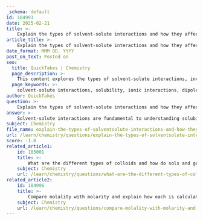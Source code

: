 ```yaml
---
_schema: default
id: 184993
date: 2025-02-21
title: >-
    Explain the types of solvent-solute interactions and how they affect solubility.
article_title: >-
    Explain the types of solvent-solute interactions and how they affect solubility.
date_format: MMM DD, YYYY
post_on_text: Posted on
seo:
  title: QuickTakes | Chemistry
  page_description: >-
    This content explores the types of solvent-solute interactions, including ionic interactions, dipole-dipole interactions, hydrogen bonding, London dispersion forces, and the hydrophobic effect, and explains how these interactions affect the solubility of substances.
  page_keywords: >-
    solvent-solute interactions, solubility, ionic interactions, dipole-dipole interactions, hydrogen bonding, London dispersion forces, hydrophobic effect, like dissolves like, polar solvents, non-polar solvents
author: QuickTakes
question: >-
    Explain the types of solvent-solute interactions and how they affect solubility.
answer: >-
    Solvent-solute interactions are fundamental to understanding solubility, as they dictate how well a solute can dissolve in a solvent. These interactions can be categorized into several types, each influencing solubility in distinct ways:\n\n1. **Ionic Interactions**: These occur between charged solute ions and polar solvent molecules. For instance, when table salt (NaCl) dissolves in water, the polar water molecules interact with the Na+ and Cl- ions, effectively separating them and allowing them to disperse throughout the solution. The strength of these ionic interactions is significant; strong ionic interactions typically lead to high solubility in polar solvents.\n\n2. **Dipole-Dipole Interactions**: These interactions occur between polar molecules, where the positive end of one molecule is attracted to the negative end of another. Polar solutes tend to dissolve well in polar solvents due to these interactions, enhancing solubility. For example, sugar (a polar molecule) dissolves readily in water because of dipole-dipole interactions.\n\n3. **Hydrogen Bonding**: A specific type of dipole-dipole interaction, hydrogen bonding occurs when hydrogen is bonded to highly electronegative atoms like oxygen, nitrogen, or fluorine. This interaction is particularly strong and plays a crucial role in the solubility of substances like alcohols in water.\n\n4. **London Dispersion Forces (Van der Waals Forces)**: These are weak intermolecular forces that arise from temporary dipoles in molecules. While they are generally weaker than ionic and dipole-dipole interactions, they can still contribute to the solubility of non-polar substances in non-polar solvents.\n\n5. **Hydrophobic Effect**: This phenomenon describes the tendency of non-polar substances to aggregate in aqueous solutions to minimize their exposure to water. Non-polar solutes do not mix well with polar solvents like water due to the disruption of the hydrogen bonding network among water molecules, leading to low solubility. For example, oil does not dissolve in water because of this effect.\n\nThe overall solubility of a solute in a solvent is determined by the balance of these interactions. For a solute to dissolve, the solute-solvent interactions must be comparable to or stronger than the solute-solute and solvent-solvent interactions. If the solvent-solvent interactions are significantly stronger, the solute may not dissolve effectively.\n\n### "Like Dissolves Like" Principle\nThis principle states that substances with similar intermolecular forces are more likely to dissolve in each other. For example, polar solutes tend to dissolve in polar solvents, while non-polar solutes dissolve in non-polar solvents.\n\nIn summary, the types of solvent-solute interactions—ionic, dipole-dipole, hydrogen bonding, London dispersion forces, and the hydrophobic effect—play a crucial role in determining the solubility of a solute in a solvent. Understanding these interactions helps predict how different substances will behave in solution.
subject: Chemistry
file_name: explain-the-types-of-solventsolute-interactions-and-how-they-affect-solubility.md
url: /learn/chemistry/questions/explain-the-types-of-solventsolute-interactions-and-how-they-affect-solubility
score: -1.0
related_article1:
    id: 185001
    title: >-
        What are the different types of colloids and how do sols and gels differ from emulsions?
    subject: Chemistry
    url: /learn/chemistry/questions/what-are-the-different-types-of-colloids-and-how-do-sols-and-gels-differ-from-emulsions
related_article2:
    id: 184996
    title: >-
        Compare molality with molarity and explain how each is calculated.
    subject: Chemistry
    url: /learn/chemistry/questions/compare-molality-with-molarity-and-explain-how-each-is-calculated
---
```


&nbsp;